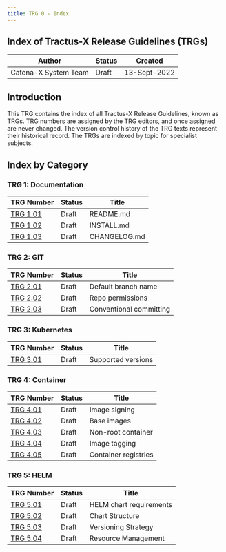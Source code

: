 ```yaml
---
title: TRG 0 - Index
---
```


## Index of Tractus-X Release Guidelines (TRGs)

| Author               | Status | Created      |
|----------------------|--------|--------------|
| Catena-X System Team | Draft  | 13-Sept-2022 |

## Introduction

This TRG contains the index of all Tractus-X Release Guidelines, known as TRGs. TRG numbers are assigned by the TRG
editors, and once assigned are never changed. The version control history of the TRG texts represent their historical
record. The TRGs are indexed by topic for specialist subjects.

## Index by Category

### TRG 1: Documentation

| TRG Number                   | Status | Title        |
|------------------------------|--------|--------------|
| [TRG 1.01](trg-1/trg-1-1.md) | Draft  | README.md    |
| [TRG 1.02](trg-1/trg-1-2.md) | Draft  | INSTALL.md   |
| [TRG 1.03](trg-1/trg-1-3.md) | Draft  | CHANGELOG.md |

### TRG 2: GIT

| TRG Number                   | Status | Title                   |
|------------------------------|--------|-------------------------|
| [TRG 2.01](trg-2/trg-2-1.md) | Draft  | Default branch name     |
| [TRG 2.02](trg-2/trg-2-2.md) | Draft  | Repo permissions        |
| [TRG 2.03](trg-2/trg-2-3.md) | Draft  | Conventional committing |

### TRG 3: Kubernetes

| TRG Number                  | Status | Title              |
|-----------------------------|--------|--------------------|
| [TRG 3.01](trg-3/trg-3-1)   | Draft  | Supported versions |

### TRG 4: Container

| TRG Number                | Status | Title                |
|---------------------------|--------|----------------------|
| [TRG 4.01](trg-4/trg-4-1) | Draft  | Image signing        |
| [TRG 4.02](trg-4/trg-4-2) | Draft  | Base images          |
| [TRG 4.03](trg-4/trg-4-3) | Draft  | Non-root container   |
| [TRG 4.04](trg-4/trg-4-4) | Draft  | Image tagging        |
| [TRG 4.05](trg-4/trg-4-5) | Draft  | Container registries |

### TRG 5: HELM

| TRG Number                | Status | Title                   |
|---------------------------|--------|-------------------------|
| [TRG 5.01](trg-5/trg-5-1) | Draft  | HELM chart requirements |
| [TRG 5.02](trg-5/trg-5-2) | Draft  | Chart Structure         |
| [TRG 5.03](trg-5/trg-5-3) | Draft  | Versioning Strategy     |
| [TRG 5.04](trg-5/trg-5-4) | Draft  | Resource Management     |
